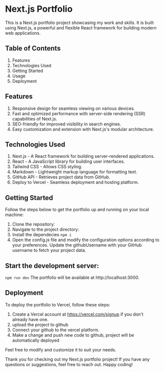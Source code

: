 # Next.js Portfolio
This is a Next.js portfolio project showcasing my work and skills. It is built using Next.js, a powerful and flexible React framework for building modern web applications.

## Table of Contents
1. Features
2. Technologies Used
3. Getting Started
4. Usage
5. Deployment

## Features

1. Responsive design for seamless viewing on various devices.
2. Fast and optimized performance with server-side rendering (SSR) capabilities of Next.js.
3. SEO-friendly for improved visibility in search engines.
4. Easy customization and extension with Next.js's modular architecture.

## Technologies Used
1. Next.js - A React framework for building server-rendered applications.
2. React - A JavaScript library for building user interfaces.
3. Tailwind CSS - Allows  CSS styling.
4. Markdown - Lightweight markup language for formatting text.
5. GitHub API - Retrieves project data from GitHub.
6. Deploy to Vercel - Seamless deployment and hosting platform.

## Getting Started
Follow the steps below to get the portfolio up and running on your local machine:

1. Clone the repository:
2. Navigate to the project directory:
3. Install the dependecies  `npm i`
4. Open the config.js file and modify the configuration options according to your preferences. Update the githubUsername with your GitHub username to fetch your project data.

## Start the development server:

`npm run dev`
The portfolio will be available at http://localhost:3000.


## Deployment
To deploy the portfolio to Vercel, follow these steps:

1. Create a Vercel account at https://vercel.com/signup if you don't already have one.
2. upload the project to github
3. Connect your github to the vercel platform.
4. Make a change and push new code to github, project will be automatically deployed

Feel free to modify and customize it to suit your needs.

Thank you for checking out my Next.js portfolio project! If you have any questions or suggestions, feel free to reach out. Happy coding!